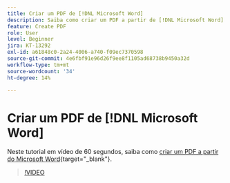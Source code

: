 ```yaml
---
title: Criar um PDF de [!DNL Microsoft Word]
description: Saiba como criar um PDF a partir de [!DNL Microsoft Word]
feature: Create PDF
role: User
level: Beginner
jira: KT-13292
exl-id: a61848c0-2a24-4006-a740-f09ec7370598
source-git-commit: 4e6fbf91e96d26f9ee8f1105ad68738b9450a32d
workflow-type: tm+mt
source-wordcount: '34'
ht-degree: 14%

---
```


# Criar um PDF de [!DNL Microsoft Word]

Neste tutorial em vídeo de 60 segundos, saiba como [criar um PDF a partir do Microsoft Word](https://www.adobe.com/br/acrobat/online/word-to-pdf.html){target="_blank"}.

>[!VIDEO](https://video.tv.adobe.com/v/342627?quality=12&learn=on&hidetitle=true)

